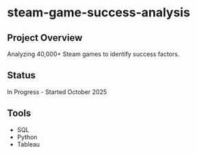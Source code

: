 # steam-game-success-analysis

## Project Overview
   Analyzing 40,000+ Steam games to identify success factors.
   
   ## Status
   In Progress - Started October 2025
   
   ## Tools
   - SQL
   - Python
   - Tableau
